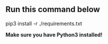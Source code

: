 ## Run this command below
pip3 install -r ./requirements.txt

**Make sure you have Python3 installed!**
